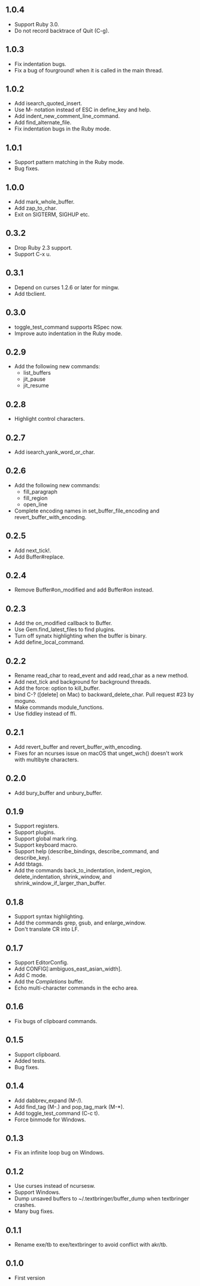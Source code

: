 ## 1.0.4

* Support Ruby 3.0.
* Do not record backtrace of Quit (C-g).

## 1.0.3

* Fix indentation bugs.
* Fix a bug of fourground! when it is called in the main thread.

## 1.0.2

* Add isearch_quoted_insert.
* Use M- notation instead of ESC in define_key and help.
* Add indent_new_comment_line_command.
* Add find_alternate_file.
* Fix indentation bugs in the Ruby mode.

## 1.0.1

* Support pattern matching in the Ruby mode.
* Bug fixes.

## 1.0.0

* Add mark_whole_buffer.
* Add zap_to_char.
* Exit on SIGTERM, SIGHUP etc.

## 0.3.2

* Drop Ruby 2.3 support.
* Support C-x u.

## 0.3.1

* Depend on curses 1.2.6 or later for mingw.
* Add tbclient.

## 0.3.0

* toggle_test_command supports RSpec now.
* Improve auto indentation in the Ruby mode.

## 0.2.9

* Add the following new commands:
    * list_buffers
    * jit_pause
    * jit_resume

## 0.2.8

* Highlight control characters.

## 0.2.7

* Add isearch_yank_word_or_char.

## 0.2.6

* Add the following new commands:
    * fill_paragraph
    * fill_region
    * open_line
* Complete encoding names in set_buffer_file_encoding and
  revert_buffer_with_encoding.

## 0.2.5

* Add next_tick!.
* Add Buffer#replace.

## 0.2.4

* Remove Buffer#on_modified and add Buffer#on instead.

## 0.2.3

* Add the on_modified callback to Buffer.
* Use Gem.find_latest_files to find plugins.
* Turn off synatx highlighting when the buffer is binary.
* Add define_local_command.

## 0.2.2

* Rename read_char to read_event and add read_char as a new method.
* Add next_tick and background for background threads.
* Add the force: option to kill_buffer.
* bind C-? ([delete] on Mac) to backward_delete_char.
  Pull request #23 by moguno.
* Make commands module_functions.
* Use fiddley instead of ffi.

## 0.2.1

* Add revert_buffer and revert_buffer_with_encoding.
* Fixes for an ncurses issue on macOS that unget_wch() doesn't work with
  multibyte characters.

## 0.2.0

* Add bury_buffer and unbury_buffer.

## 0.1.9

* Support registers.
* Support plugins.
* Support global mark ring.
* Support keyboard macro.
* Support help (describe_bindings, describe_command, and describe_key).
* Add tbtags.
* Add the commands back_to_indentation, indent_region, delete_indentation,
  shrink_window, and shrink_window_if_larger_than_buffer.

## 0.1.8

* Support syntax highlighting.
* Add the commands grep, gsub, and enlarge_window.
* Don't translate CR into LF.

## 0.1.7

* Support EditorConfig.
* Add CONFIG[:ambiguos_east_asian_width].
* Add C mode.
* Add the *Completions* buffer.
* Echo multi-character commands in the echo area.

## 0.1.6

* Fix bugs of clipboard commands.

## 0.1.5

* Support clipboard.
* Added tests.
* Bug fixes.

## 0.1.4

* Add dabbrev_expand (M-/).
* Add find_tag (M-.) and pop_tag_mark (M-*).
* Add toggle_test_command (C-c t).
* Force binmode for Windows.

## 0.1.3

* Fix an infinite loop bug on Windows.

## 0.1.2

* Use curses instead of ncursesw.
* Support Windows.
* Dump unsaved buffers to ~/.textbringer/buffer_dump when textbringer crashes.
* Many bug fixes.

## 0.1.1

* Rename exe/tb to exe/textbringer to avoid conflict with akr/tb.

## 0.1.0

* First version
